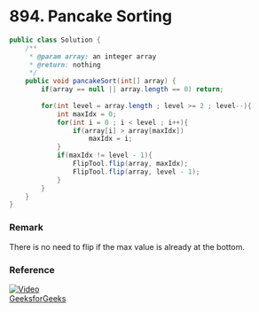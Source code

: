 # 894. Pancake Sorting
```java
public class Solution {
    /**
     * @param array: an integer array
     * @return: nothing
     */
    public void pancakeSort(int[] array) {
        if(array == null || array.length == 0) return;
        
        for(int level = array.length ; level >= 2 ; level--){
            int maxIdx = 0;
            for(int i = 0 ; i < level ; i++){
                if(array[i] > array[maxIdx])
                    maxIdx = i;
            }
            if(maxIdx != level - 1){
                FlipTool.flip(array, maxIdx);
                FlipTool.flip(array, level - 1);
            }
        }
    }
}
```
###
### Remark
There is no need to flip if the max value is already at the bottom.
### Reference
[![Video](http://img.youtube.com/vi/kk-_DDgoXfk/0.jpg)](https://www.youtube.com/watch?v=kk-_DDgoXfk)\
[GeeksforGeeks](https://www.geeksforgeeks.org/pancake-sorting/)